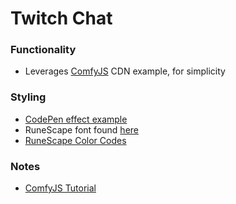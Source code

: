 # Twitch Chat

### Functionality

- Leverages [ComfyJS](https://github.com/instafluff/comfyjs) CDN example, for simplicity

### Styling

- [CodePen effect example](https://codepen.io/ss/pen/wGXOxa)
- RuneScape font found [here](https://fontstruct.com/fontstructions/show/855573/runescape_chat_07)
- [RuneScape Color Codes](https://oldschool.runescape.wiki/w/RuneScape:Colour_codes)

### Notes

- [ComfyJS Tutorial](https://dev.to/annetawamono/how-to-build-a-twitch-chat-overlay-326b)
